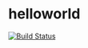 # helloworld

[![Build Status](https://travis-ci.org/rutujar/helloworld.svg?branch=master)](https://travis-ci.org/rutujar/helloworld)
